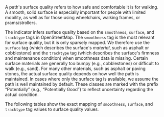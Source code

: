 A path's surface quality refers to how safe and comfortable it is for walking. A smooth, solid surface is especially important for people with limited mobility, as well as for those using wheelchairs, walking frames, or prams/strollers.

The indicator infers surface quality based on the `smoothness`, `surface`, and `tracktype` tags in OpenStreetMap. The `smoothness` tag is the most relevant for surface quality, but it is only sparsely mapped. We therefore use the `surface` tag (which describes the surface's _material_, such as asphalt or cobblestone) and the `tracktype` tag (which describes the surface's firmness and maintenance condition) when smoothness data is missing. Certain surface materials are generally too bumpy (e.g., cobblestones) or difficult to walk (e.g., sand). For many other materials, such as asphalt or paving stones, the actual surface quality depends on how well the path is maintained. In cases where only the surface tag is available, we assume the path is well maintained by default. These classes are marked with the prefix “Potentially” (e.g., “Potentially Good”) to reflect uncertainty regarding the actual condition.

The following tables show the exact mapping of `smoothness`, `surface`, and `tracktype` tag values to surface quality values.
